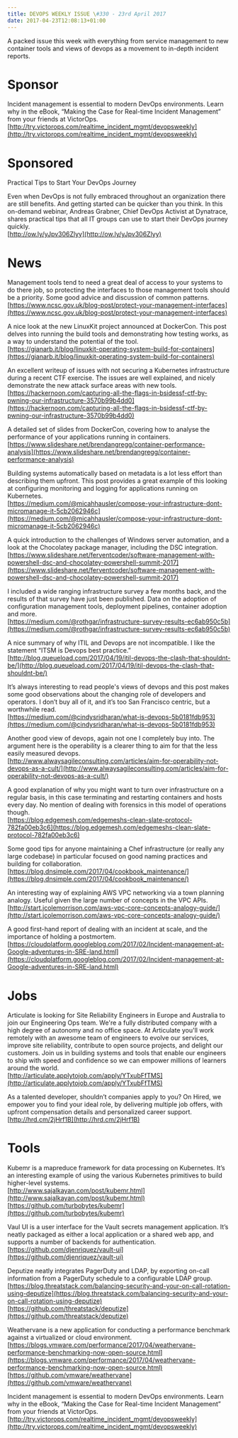 ```yaml
---
title: DEVOPS WEEKLY ISSUE \#330 - 23rd April 2017 
date: 2017-04-23T12:08:13+01:00
---
```


A packed issue this week with everything from service management to new container tools and views of devops as a movement to in-depth incident reports.


Sponsor
======

Incident management is essential to modern DevOps environments. Learn why in the eBook, “Making the Case for Real-time Incident Management” from your friends at VictorOps.
<br>[http://try.victorops.com/realtime_incident_mgmt/devopsweekly](http://try.victorops.com/realtime_incident_mgmt/devopsweekly)


Sponsored
========

Practical Tips to Start Your DevOps Journey

Even when DevOps is not fully embraced throughout an organization there are still benefits. And getting started can be quicker than you think. In this on-demand webinar, Andreas Grabner, Chief DevOps Activist at Dynatrace, shares practical tips that all IT groups can use to start their DevOps journey quickly.
<br>[http://ow.ly/yJpv306Zlyy](http://ow.ly/yJpv306Zlyy)


News
====

Management tools tend to need a great deal of access to your systems to do there job, so protecting the interfaces to those management tools should be a priority. Some good advice and discussion of common patterns.
<br>[https://www.ncsc.gov.uk/blog-post/protect-your-management-interfaces](https://www.ncsc.gov.uk/blog-post/protect-your-management-interfaces)


A nice look at the new LinuxKit project announced at DockerCon. This post delves into running the build tools and demonstrating how testing works, as a way to understand the potential of the tool.
<br>[https://gianarb.it/blog/linuxkit-operating-system-build-for-containers](https://gianarb.it/blog/linuxkit-operating-system-build-for-containers)


An excellent writeup of issues with not securing a Kubernetes infrastructure during a recent CTF exercise. The issues are well explained, and nicely demonstrate the new attack surface areas with new tools.
<br>[https://hackernoon.com/capturing-all-the-flags-in-bsidessf-ctf-by-pwning-our-infrastructure-3570b99b4dd0](https://hackernoon.com/capturing-all-the-flags-in-bsidessf-ctf-by-pwning-our-infrastructure-3570b99b4dd0)


A detailed set of slides from DockerCon, covering how to analyse the performance of your applications running in containers.
<br>[https://www.slideshare.net/brendangregg/container-performance-analysis](https://www.slideshare.net/brendangregg/container-performance-analysis)


Building systems automatically based on metadata is a lot less effort than describing them upfront. This post provides a great example of this looking at configuring monitoring and logging for applications running on Kubernetes.
<br>[https://medium.com/@micahhausler/compose-your-infrastructure-dont-micromanage-it-5cb2062946c](https://medium.com/@micahhausler/compose-your-infrastructure-dont-micromanage-it-5cb2062946c)


A quick introduction to the challenges of Windows server automation, and a look at the Chocolatey package manager, including the DSC integration.
<br>[https://www.slideshare.net/ferventcoder/software-management-with-powershell-dsc-and-chocolatey-powershell-summit-2017](https://www.slideshare.net/ferventcoder/software-management-with-powershell-dsc-and-chocolatey-powershell-summit-2017)


I included a wide ranging infrastructure survey a few months back, and the results of that survey have just been published. Data on the adoption of configuration management tools, deployment pipelines, container adoption and more.
<br>[https://medium.com/@rothgar/infrastructure-survey-results-ec6ab950c5b](https://medium.com/@rothgar/infrastructure-survey-results-ec6ab950c5b)


A nice summary of why ITIL and Devops are not incompatible. I like the statement “ITSM is Devops best practice.”
<br>[http://blog.queueload.com/2017/04/19/itil-devops-the-clash-that-shouldnt-be/](http://blog.queueload.com/2017/04/19/itil-devops-the-clash-that-shouldnt-be/)


It’s always interesting to read people's views of devops and this post makes some good observations about the changing role of developers and operators. I don’t buy all of it, and it’s too San Francisco centric, but a worthwhile read.
<br>[https://medium.com/@cindysridharan/what-is-devops-5b0181fdb953](https://medium.com/@cindysridharan/what-is-devops-5b0181fdb953)


Another good view of devops, again not one I completely buy into. The argument here is the operability is a clearer thing to aim for that the less easily measured devops.
<br>[http://www.alwaysagileconsulting.com/articles/aim-for-operability-not-devops-as-a-cult/](http://www.alwaysagileconsulting.com/articles/aim-for-operability-not-devops-as-a-cult/)


A good explanation of why you might want to turn over infrastructure on a regular basis, in this case terminating and restarting containers and hosts every day. No mention of dealing with forensics in this model of operations though.
<br>[https://blog.edgemesh.com/edgemeshs-clean-slate-protocol-782fa00eb3c6](https://blog.edgemesh.com/edgemeshs-clean-slate-protocol-782fa00eb3c6)


Some good tips for anyone maintaining a Chef infrastructure (or really any large codebase) in particular focused on good naming practices and building for collaboration.
<br>[https://blog.dnsimple.com/2017/04/cookbook_maintenance/](https://blog.dnsimple.com/2017/04/cookbook_maintenance/)


An interesting way of explaining AWS VPC networking via a town planning analogy. Useful given the large number of concepts in the VPC APIs.
<br>[http://start.jcolemorrison.com/aws-vpc-core-concepts-analogy-guide/](http://start.jcolemorrison.com/aws-vpc-core-concepts-analogy-guide/)


A good first-hand report of dealing with an incident at scale, and the importance of holding a postmortem.
<br>[https://cloudplatform.googleblog.com/2017/02/Incident-management-at-Google-adventures-in-SRE-land.html](https://cloudplatform.googleblog.com/2017/02/Incident-management-at-Google-adventures-in-SRE-land.html)


Jobs
====

Articulate is looking for Site Reliability Engineers in Europe and Australia to join our Engineering Ops team. We're a fully distributed company with a high degree of autonomy and no office space. At Articulate you'll work remotely with an awesome team of engineers to evolve our services, improve site reliability, contribute to open source projects, and delight our customers. Join us in building systems and tools that enable our engineers to ship with speed and confidence so we can empower millions of learners around the world.
<br>[http://articulate.applytojob.com/apply/YTxubFfTMS](http://articulate.applytojob.com/apply/YTxubFfTMS)


As a talented developer, shouldn’t companies apply to you? On Hired, we empower you to find your ideal role, by delivering multiple job offers, with upfront compensation details and personalized career support.
<br>[http://hrd.cm/2jHrf1B](http://hrd.cm/2jHrf1B)


Tools
=====

Kubemr is a mapreduce framework for data processing on Kubernetes. It’s an interesting example of using the various Kubernetes primitives to build higher-level systems.
<br>[http://www.sajalkayan.com/post/kubemr.html](http://www.sajalkayan.com/post/kubemr.html)
<br>[https://github.com/turbobytes/kubemr](https://github.com/turbobytes/kubemr)


Vaul UI is a user interface for the Vault secrets management application. It’s neatly packaged as either a local application or a shared web app, and supports a number of backends for authentication.
<br>[https://github.com/djenriquez/vault-ui](https://github.com/djenriquez/vault-ui)


Deputize neatly integrates PagerDuty and LDAP, by exporting on-call information from a PagerDuty schedule to a configurable LDAP group.
<br>[https://blog.threatstack.com/balancing-security-and-your-on-call-rotation-using-deputize](https://blog.threatstack.com/balancing-security-and-your-on-call-rotation-using-deputize)
<br>[https://github.com/threatstack/deputize](https://github.com/threatstack/deputize)


Weathervane is a new application for conducting a performance benchmark against a virtualized or cloud environment.
<br>[https://blogs.vmware.com/performance/2017/04/weathervane-performance-benchmarking-now-open-source.html](https://blogs.vmware.com/performance/2017/04/weathervane-performance-benchmarking-now-open-source.html)
<br>[https://github.com/vmware/weathervane](https://github.com/vmware/weathervane)



Incident management is essential to modern DevOps environments. Learn why in the eBook, “Making the Case for Real-time Incident Management” from your friends at VictorOps.
<br>[http://try.victorops.com/realtime_incident_mgmt/devopsweekly](http://try.victorops.com/realtime_incident_mgmt/devopsweekly)




